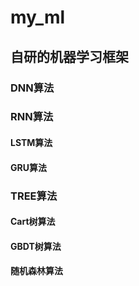 # my_ml
## 自研的机器学习框架
### DNN算法
### RNN算法
  #### LSTM算法
  #### GRU算法
### TREE算法
  #### Cart树算法
  #### GBDT树算法
  #### 随机森林算法
